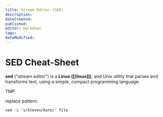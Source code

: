 ```yaml
---
title: Stream Editor (SED)
description: 
dateCreated: 
published: 
editor: markdown
tags: 
dateModified: 
---
```

# SED Cheat-Sheet

**sed** ("stream editor") is a **Linux ([[linux]])**, and Unix utility that parses and transforms text, using a simple, compact programming language.

TMP

replace pattern: 

```
sed -i 's/Steven/Kate/' file
```
